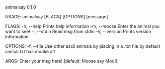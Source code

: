 animalsay 0.1.0

USAGE:
    animalsay [FLAGS] [OPTIONS] [message]

FLAGS:
    -h, --help       Prints help information
    -m, --moose      Enter the animal you want to see!
    -i, --stdin      Read msg from stdin
    -V, --version    Prints version information

OPTIONS:
    -f, --file <file>    Use other ascii animals by placing in a .txt file by default animal.txt has monke art

ARGS:
    <message>    Enter your msg here! [default: Moose say Moo!]